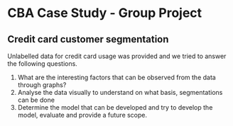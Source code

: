 # CBA Case Study - Group Project
## Credit card customer segmentation

Unlabelled data for credit card usage was provided and we tried to answer the following questions.

1) What are the interesting factors that can be observed from the data through graphs?
2) Analyse the data visually to understand on what basis, segmentations can be done
3) Determine the model that can be developed and try to develop the model, evaluate and provide a future scope.
